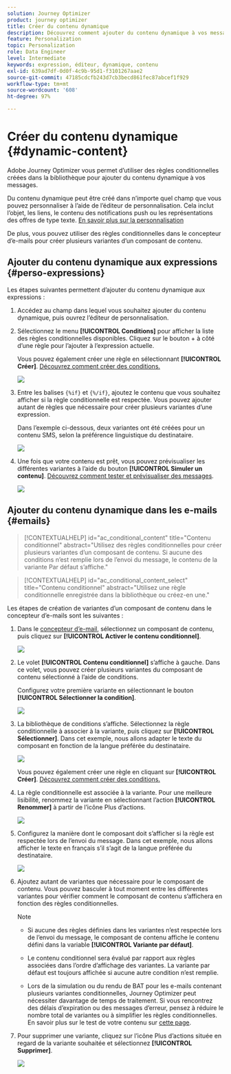 ```yaml
---
solution: Journey Optimizer
product: journey optimizer
title: Créer du contenu dynamique
description: Découvrez comment ajouter du contenu dynamique à vos messages.
feature: Personalization
topic: Personalization
role: Data Engineer
level: Intermediate
keywords: expression, éditeur, dynamique, contenu
exl-id: 639ad7df-0d0f-4c9b-95d1-f3101267aae2
source-git-commit: 47185cdcfb243d7cb3becd861fec87abcef1f929
workflow-type: tm+mt
source-wordcount: '608'
ht-degree: 97%

---
```


# Créer du contenu dynamique {#dynamic-content}

Adobe Journey Optimizer vous permet d’utiliser des règles conditionnelles créées dans la bibliothèque pour ajouter du contenu dynamique à vos messages.

Du contenu dynamique peut être créé dans n’importe quel champ que vous pouvez personnaliser à l’aide de l’éditeur de personnalisation. Cela inclut l’objet, les liens, le contenu des notifications push ou les représentations des offres de type texte. [En savoir plus sur la personnalisation](personalize.md)

De plus, vous pouvez utiliser des règles conditionnelles dans le concepteur d’e-mails pour créer plusieurs variantes d’un composant de contenu.

## Ajouter du contenu dynamique aux expressions {#perso-expressions}

Les étapes suivantes permettent d’ajouter du contenu dynamique aux expressions :

1. Accédez au champ dans lequel vous souhaitez ajouter du contenu dynamique, puis ouvrez l’éditeur de personnalisation.

1. Sélectionnez le menu **[!UICONTROL Conditions]** pour afficher la liste des règles conditionnelles disponibles. Cliquez sur le bouton + à côté d’une règle pour l’ajouter à l’expression actuelle.

   Vous pouvez également créer une règle en sélectionnant **[!UICONTROL Créer]**. [Découvrez comment créer des conditions.](create-conditions.md)

   ![](assets/conditions-expression.png)

1. Entre les balises `{%if}` et `{%/if}`, ajoutez le contenu que vous souhaitez afficher si la règle conditionnelle est respectée. Vous pouvez ajouter autant de règles que nécessaire pour créer plusieurs variantes d’une expression.

   Dans l’exemple ci-dessous, deux variantes ont été créées pour un contenu SMS, selon la préférence linguistique du destinataire.

   ![](assets/conditions-language-sample.png)

1. Une fois que votre contenu est prêt, vous pouvez prévisualiser les différentes variantes à l’aide du bouton **[!UICONTROL Simuler un contenu]**. [Découvrez comment tester et prévisualiser des messages](../content-management/preview-test.md).

   ![](assets/conditions-preview.png)

## Ajouter du contenu dynamique dans les e-mails {#emails}

>[!CONTEXTUALHELP]
>id="ac_conditional_content"
>title="Contenu conditionnel"
>abstract="Utilisez des règles conditionnelles pour créer plusieurs variantes d’un composant de contenu. Si aucune des conditions n’est remplie lors de l’envoi du message, le contenu de la variante Par défaut s’affiche."

>[!CONTEXTUALHELP]
>id="ac_conditional_content_select"
>title="Contenu conditionnel"
>abstract="Utilisez une règle conditionnelle enregistrée dans la bibliothèque ou créez-en une."

Les étapes de création de variantes d’un composant de contenu dans le concepteur d’e-mails sont les suivantes :

1. Dans le [concepteur d’e-mail](../email/content-from-scratch.md), sélectionnez un composant de contenu, puis cliquez sur **[!UICONTROL Activer le contenu conditionnel]**.

   ![](assets/conditions-enable-conditional.png)

1. Le volet **[!UICONTROL Contenu conditionnel]** s’affiche à gauche. Dans ce volet, vous pouvez créer plusieurs variantes du composant de contenu sélectionné à l’aide de conditions.

   Configurez votre première variante en sélectionnant le bouton **[!UICONTROL Sélectionner la condition]**.

   ![](assets/conditions-apply.png)

1. La bibliothèque de conditions s’affiche. Sélectionnez la règle conditionnelle à associer à la variante, puis cliquez sur **[!UICONTROL Sélectionner]**. Dans cet exemple, nous allons adapter le texte du composant en fonction de la langue préférée du destinataire.

   ![](assets/conditions-select.png)

   Vous pouvez également créer une règle en cliquant sur **[!UICONTROL Créer]**. [Découvrez comment créer des conditions.](create-conditions.md)

1. La règle conditionnelle est associée à la variante. Pour une meilleure lisibilité, renommez la variante en sélectionnant l’action **[!UICONTROL Renommer]** à partir de l’icône Plus d’actions.

   ![](assets/conditions-rename.png)

1. Configurez la manière dont le composant doit s’afficher si la règle est respectée lors de l’envoi du message. Dans cet exemple, nous allons afficher le texte en français s’il s’agit de la langue préférée du destinataire.

   ![](assets/conditions-design.png)

1. Ajoutez autant de variantes que nécessaire pour le composant de contenu. Vous pouvez basculer à tout moment entre les différentes variantes pour vérifier comment le composant de contenu s’affichera en fonction des règles conditionnelles.

   >[!NOTE]
   >
   >* Si aucune des règles définies dans les variantes n’est respectée lors de l’envoi du message, le composant de contenu affiche le contenu défini dans la variable **[!UICONTROL Variante par défaut]**.
   >
   >* Le contenu conditionnel sera évalué par rapport aux règles associées dans l’ordre d’affichage des variantes. La variante par défaut est toujours affichée si aucune autre condition n’est remplie.
   >
   >* Lors de la simulation ou du rendu de BAT pour les e-mails contenant plusieurs variantes conditionnelles, Journey Optimizer peut nécessiter davantage de temps de traitement. Si vous rencontrez des délais d’expiration ou des messages d’erreur, pensez à réduire le nombre total de variantes ou à simplifier les règles conditionnelles. En savoir plus sur le test de votre contenu sur [cette page](../content-management/preview-test.md).


1. Pour supprimer une variante, cliquez sur l’icône Plus d’actions située en regard de la variante souhaitée et sélectionnez **[!UICONTROL Supprimer]**.

   ![](assets/conditions-delete.png)
